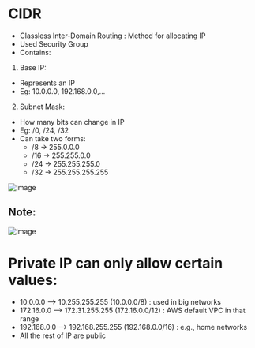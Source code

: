 # CIDR
- Classless Inter-Domain Routing : Method for allocating IP
- Used Security Group
- Contains:
1. Base IP:
- Represents an IP
- Eg: 10.0.0.0, 192.168.0.0,...

2. Subnet Mask:
- How many bits can change in IP
- Eg: /0, /24, /32
- Can take two forms:
  - /8 -> 255.0.0.0
  - /16 -> 255.255.0.0
  - /24 -> 255.255.255.0
  - /32 -> 255.255.255.255

![image](https://github.com/itsarkcodes/Mastering-DevOps/assets/87442305/fdf5e0a7-bc7b-43d6-97e6-1224379666fd)

## Note:
![image](https://github.com/itsarkcodes/Mastering-DevOps/assets/87442305/d8327436-c6ea-429d-8fbc-e36663184bf5)


# Private IP can only allow certain values:
- 10.0.0.0 –> 10.255.255.255 (10.0.0.0/8) : used in big networks
- 172.16.0.0 –> 172.31.255.255 (172.16.0.0/12) : AWS default VPC in that range
- 192.168.0.0 –> 192.168.255.255 (192.168.0.0/16) : e.g., home networks
- All the rest of IP are public

  
